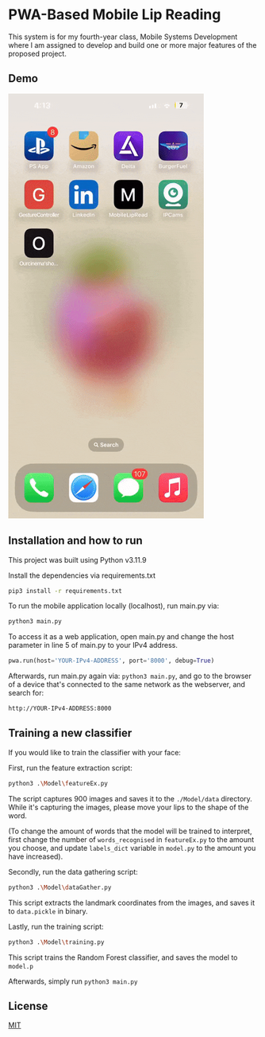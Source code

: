 
# PWA-Based Mobile Lip Reading
This system is for my fourth-year class, Mobile Systems Development where I am assigned to develop and build one or more major features of the proposed project.


## Demo

![](MSDProject-Imgur-ezgif.com-optimize.gif)


## Installation and how to run

This project was built using Python v3.11.9

Install the dependencies via requirements.txt
```bash
pip3 install -r requirements.txt
```

To run the mobile application locally (localhost), run main.py via:
```bash
python3 main.py
```

To access it as a web application, open main.py and change the host parameter in line 5 of main.py to your IPv4 address.
```python
pwa.run(host='YOUR-IPv4-ADDRESS', port='8000', debug=True)
```
Afterwards, run main.py again via: `python3 main.py`, and go to the browser of a device that's connected to the same network as the webserver, and search for:
```bash
http://YOUR-IPv4-ADDRESS:8000
```

## Training a new classifier
If you would like to train the classifier with your face:

First, run the feature extraction script:
```bash
python3 .\Model\featureEx.py
```
The script captures 900 images and saves it to the `./Model/data` directory. While it's capturing the images, please move your lips to the shape of the word. 

(To change the amount of words that the model will be trained to interpret, first change the number of `words_recognised` in `featureEx.py` to the amount you choose, and update `labels_dict` variable in `model.py` to the amount you have increased).

Secondly, run the data gathering script:
```bash
python3 .\Model\dataGather.py
```
This script extracts the landmark coordinates from the images, and saves it to  `data.pickle` in binary.

Lastly, run the training script:
```bash
python3 .\Model\training.py
```
This script trains the Random Forest classifier, and saves the model to `model.p`

Afterwards, simply run `python3 main.py`

## License

[MIT](https://choosealicense.com/licenses/mit/)

